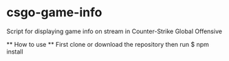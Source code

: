 # csgo-game-info
Script for displaying game info on stream in Counter-Strike Global Offensive

** How to use **
First clone or download the repository then run 
  $ npm install

